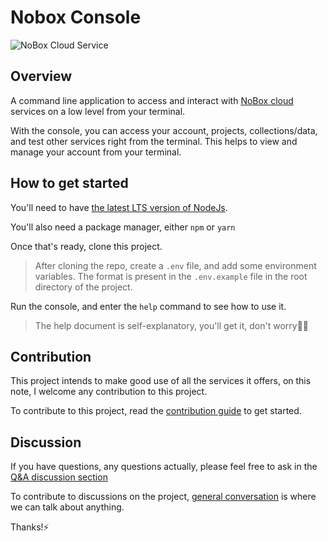 # Nobox Console

![NoBox Cloud Service](https://www.nobox.cloud/Grid%20AndLogo.svg)

## Overview

A command line application to access and interact with [NoBox cloud](https://nobox.cloud/) services on a low level from your terminal.

With the console, you can access your account, projects, collections/data, and test other services right from the terminal. This helps to view and manage your account from your terminal.

## How to get started

You'll need to have [the latest LTS version of NodeJs](https://nodejs.org/download).

You'll also need a package manager, either `npm` or `yarn`

Once that's ready, clone this project.

> After cloning the repo, create a `.env` file, and add some environment variables. The format is present in the `.env.example` file in the root directory of the project.

Run the console, and enter the `help` command to see how to use it.
> The help document is self-explanatory, you'll get it, don't worry👍🏾

## Contribution

This project intends to make good use of all the services it offers, on this note, I welcome any contribution to this project.

To contribute to this project, read the [contribution guide](https://github.com/codepraycode/nobox-console/blob/main/.github/CONTRIBUTING.md) to get started.

## Discussion

If you have questions, any questions actually, please feel free to ask in the [Q&A discussion section](https://github.com/codepraycode/nobox-console/discussions/new?category=q-a)

To contribute to discussions on the project, [general conversation](https://github.com/codepraycode/nobox-console/discussions/new?category=general) is where we can talk about anything.

Thanks!⚡
